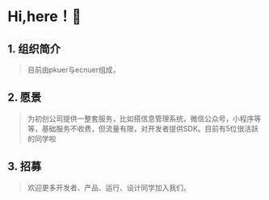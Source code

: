 # Hi,here！👋
## 1. 组织简介
> 目前由pkuer与ecnuer组成，

## 2. 愿景
> 为初创公司提供一整套服务，比如搭信息管理系统，微信公众号，小程序等等，基础服务不收费，但流量有限，对开发者提供SDK。目前有5位很活跃的同学啦

## 3. 招募
> 欢迎更多开发者、产品、运行、设计同学加入我们。